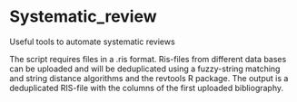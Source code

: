 # Systematic_review
Useful tools to automate systematic reviews

The script requires files in a .ris format. Ris-files from different data bases can be uploaded
and will be deduplicated using a fuzzy-string matching and string distance algorithms  and the revtools R package.
The output is a deduplicated RIS-file with the columns of the first uploaded bibliography.
